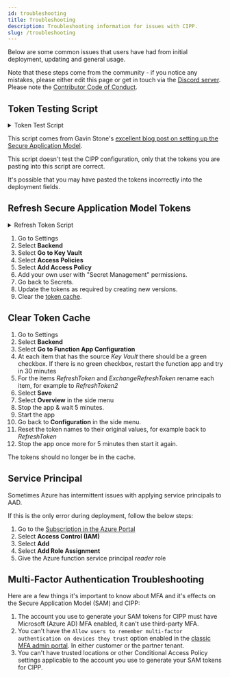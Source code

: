 ```yaml
---
id: troubleshooting
title: Troubleshooting
description: Troubleshooting information for issues with CIPP.
slug: /troubleshooting
---
```


Below are some common issues that users have had from initial deployment, updating and general usage.

Note that these steps come from the community - if you notice any mistakes, please either edit this page or get in touch via the [Discord server](https://discord.gg/Cyberdrain).  Please note the [Contributor Code of Conduct](/docs/dev/#contributor-code-of-conduct).

## Token Testing Script

<details><summary>Token Test Script</summary>

```powershell title="Test-SecureApplicationModelTokens.ps1"
### User Input Variables ###

### Enter the details of your Secure Access Model Application below ###
$ApplicationId = '<YOUR APPLICATION ID>'
$ApplicationSecret = '<YOUR APPLICATION SECRET>'
$RefreshToken = '<YOUR REFRESH TOKEN>'
$ExchangeRefreshToken = '<YOUR EXCHANGE REFRESH TOKEN>'
$MyTenant = '<YOUR TENANT ID>'
### STOP EDITING HERE ###

function Get-GraphToken($TenantId, $Scope, $AsApp, $AppId, $eRefreshToken, $ReturnRefresh) {
    if (!$scope) { $scope = 'https://graph.microsoft.com/.default' }
    $AuthBody = @{
        client_id     = $ApplicationId
        client_secret = $ApplicationSecret
        scope         = $Scope
        refresh_token = $eRefreshToken
        grant_type    = 'refresh_token'               
    }
    if ($null -ne $AppId -and $null -ne $eRefreshToken) {
        $AuthBody = @{
            client_id     = $AppId
            refresh_token = $eRefreshToken
            scope         = $Scope
            grant_type    = 'refresh_token'
        }
    }
    if (!$TenantId) { $TenantId = $ENV:TenantId }
    $AccessToken = (Invoke-RestMethod -Method post -Uri "https://login.microsoftonline.com/$($TenantId)/oauth2/v2.0/token" -Body $Authbody -ErrorAction Stop)
    if ($ReturnRefresh) { $Header = $AccessToken } else { $Header = @{ Authorization = "Bearer $($AccessToken.access_token)" } }

    return $header
}
function Connect-graphAPI {
    [CmdletBinding()]
    Param
    (
        [parameter(Position = 0, Mandatory = $false)]
        [ValidateNotNullOrEmpty()][String]$ApplicationId,
         
        [parameter(Position = 1, Mandatory = $false)]
        [ValidateNotNullOrEmpty()][String]$ApplicationSecret,
         
        [parameter(Position = 2, Mandatory = $true)]
        [ValidateNotNullOrEmpty()][String]$TenantId,
 
        [parameter(Position = 3, Mandatory = $false)]
        [ValidateNotNullOrEmpty()][String]$RefreshToken
 
    )
    Write-Verbose 'Removing old token if it exists'
    $Script:GraphHeader = $null
    Write-Verbose 'Logging into Graph API'
    try {
        if ($ApplicationId) {
            Write-Verbose '   using the entered credentials'
            $script:ApplicationId = $ApplicationId
            $script:ApplicationSecret = $ApplicationSecret
            $script:RefreshToken = $RefreshToken
            $AuthBody = @{
                client_id     = $ApplicationId
                client_secret = $ApplicationSecret
                scope         = 'https://graph.microsoft.com/.default'
                refresh_token = $RefreshToken
                grant_type    = 'refresh_token'  
            }   
        } else {
            Write-Verbose '   using the cached credentials'
            $AuthBody = @{
                client_id     = $script:ApplicationId
                client_secret = $Script:ApplicationSecret
                scope         = 'https://graph.microsoft.com/.default'
                refresh_token = $script:RefreshToken
                grant_type    = 'refresh_token' 
            }
        }
        $AccessToken = (Invoke-RestMethod -Method post -Uri "https://login.microsoftonline.com/$($TenantId)/oauth2/v2.0/token" -Body $Authbody -ErrorAction Stop).access_token
        $Script:GraphHeader = @{ Authorization = "Bearer $($AccessToken)" }
    } catch {
        Write-Host "Could not log into the Graph API for tenant $($TenantID): $($_.Exception.Message)" -ForegroundColor Red
    }
}
Write-Host 'Starting test of the standard Refresh Token' -ForegroundColor Green
try {
    Write-Host 'Attempting to retrieve an Access Token' -ForegroundColor Green
    Connect-graphAPI -ApplicationId $ApplicationId -ApplicationSecret $ApplicationSecret -RefreshToken $RefreshToken -TenantID $MyTenant
} catch {
    $ErrorDetails = if ($_.ErrorDetails.Message) {
        $ErrorParts = $_.ErrorDetails.Message | ConvertFrom-Json
        "[$($ErrorParts.error)] $($ErrorParts.error_description)"
    } else {
        $_.Exception.Message
    }
    Write-Host "Unable to generate access token. The detailed error information, if returned was: $($ErrorDetails)" -ForegroundColor Red
}
try {
    Write-Host 'Attempting to retrieve all tenants you have delegated permission to' -ForegroundColor Green
    $Tenants = (Invoke-RestMethod -Uri "https://graph.microsoft.com/v1.0/contracts?`$top=999" -Method GET -Headers $script:GraphHeader).value
} catch {
    $ErrorDetails = if ($_.ErrorDetails.Message) {
        $ErrorParts = $_.ErrorDetails.Message | ConvertFrom-Json
        "[$($ErrorParts.error)] $($ErrorParts.error_description)"
    } else {
        $_.Exception.Message
    }
    Write-Host "Unable to retrieve tenants. The detailed error information, if returned was: $($ErrorDetails)" -ForegroundColor Red
}
# Setup some variables for use in the foreach. Pay no attention to the man behind the curtain....
$TenantCount = $Tenants.Count
$IncrementAmount = 100 / $TenantCount
$i = 0
$ErrorCount = 0
Write-Host "$TenantCount tenants found, attempting to loop through each to test access to each individual tenant" -ForegroundColor Green
# Loop through every tenant we have, and attempt to interact with it with Graph
foreach ($Tenant in $Tenants) {
    Write-Progress -Activity 'Checking Tenant - Refresh Token' -Status "Progress -> Checking $($Tenant.defaultDomainName)" -PercentComplete $i -CurrentOperation TenantLoop
    If ($i -eq 0) { Write-Host 'Starting Refresh Token Loop Tests' }
    $i = $i + $IncrementAmount
    try {
        Connect-graphAPI -ApplicationId $ApplicationId -ApplicationSecret $ApplicationSecret -RefreshToken $RefreshToken -TenantID $Tenant.customerid
    } catch {
        $ErrorDetails = if ($_.ErrorDetails.Message) {
            $ErrorParts = $_.ErrorDetails.Message | ConvertFrom-Json
            "[$($ErrorParts.error)] $($ErrorParts.error_description)"
        } else {
            $_.Exception.Message
        }
        Write-Host "Unable to connect to graph API for $($Tenant.defaultDomainName). The detailed error information, if returned was: $($ErrorDetails)" -ForegroundColor Red
        $ErrorCount++
        continue
    }
    try {
        $Result = (Invoke-RestMethod -Uri 'https://graph.microsoft.com/v1.0/users' -Method GET -Headers $script:GraphHeader).value
    } catch {
        $ErrorDetails = if ($_.ErrorDetails.Message) {
            $ErrorParts = $_.ErrorDetails.Message | ConvertFrom-Json
            "[$($ErrorParts.error)] $($ErrorParts.error_description)"
        } else {
            $_.Exception.Message
        }
        Write-Host "Unable to get users from $($Tenant.defaultDomainName) in Refresh Token Test. The detailed error information, if returned was: $($ErrorDetails)" -ForegroundColor Red
        $ErrorCount++
    } 
}
Write-Host "Standard Graph Refresh Token Test: $TenantCount total tenants, with $ErrorCount failures"
Write-Host 'Now attempting to test the Exchange Refresh Token'
# Setup some variables for use in the foreach. Pay no attention to the man behind the curtain....
$j = 0
$ExcErrorCount = 0
foreach ($Tenant in $Tenants) {
    Write-Progress -Activity 'Checking Tenant - Exchange Refresh Token' -Status "Progress -> Checking $($Tenant.defaultDomainName)" -PercentComplete $j -CurrentOperation TenantLoop
    If ($j -eq 0) { Write-Host 'Starting Exchange Refresh Token Test' }
    $j = $j + $IncrementAmount

    try {
        $UPN = 'notRequired@required.com'
        $TokenValue = ConvertTo-SecureString (Get-GraphToken -AppID 'a0c73c16-a7e3-4564-9a95-2bdf47383716' -ERefreshToken $ExchangeRefreshToken -Scope 'https://outlook.office365.com/.default' -Tenantid $Tenant.defaultDomainName).Authorization -AsPlainText -Force
        $Credential = New-Object System.Management.Automation.PSCredential($UPN, $TokenValue)
        $Session = New-PSSession -ConfigurationName Microsoft.Exchange -ConnectionUri "https://ps.outlook.com/powershell-liveid?DelegatedOrg=$($Tenant.defaultDomainName)&BasicAuthToOAuthConversion=true" -Credential $credential -Authentication Basic -AllowRedirection -ErrorAction Continue
        $Session = Import-PSSession $Session -ea Silentlycontinue -AllowClobber -CommandName 'Get-OrganizationConfig'
        $Org = Get-OrganizationConfig
        $null = Get-PSSession | Remove-PSSession
    } catch {
        $ErrorDetails = if ($_.ErrorDetails.Message) {
            $ErrorParts = $_.ErrorDetails.Message | ConvertFrom-Json
            "[$($ErrorParts.error)] $($ErrorParts.error_description)"
        } else {
            $_.Exception.Message
        }
        Write-Host "Tenant: $($Tenant.defaultDomainName)-----------------------------------------------------------------------------------------------------------" -ForegroundColor Yellow
        Write-Host "Failed to Connect to Exchange for $($Tenant.defaultDomainName). The detailed error information, if returned was: $($ErrorDetails)" -ForegroundColor Red        
        $ExcErrorCount++
    }
}
Write-Host "Exchange Refresh Token Test: $TenantCount total tenants, with $ExcErrorCount failures"
Write-Host 'All Tests Finished'
```

</details>

This script comes from Gavin Stone's [excellent blog post on setting up the Secure Application Model](https://www.gavsto.com/secure-application-model-for-the-layman-and-step-by-step/).

This script doesn't test the CIPP configuration, only that the tokens you are pasting into this script are correct.  

It's possible that you may have pasted the tokens incorrectly into the deployment fields.

## Refresh Secure Application  Model Tokens

<details><summary>Refresh Token Script</summary>

:::caution PowerShell Version

This script requires the PartnerCenter module to generate the Secure Application Model tokens. At the moment it is only compatible with PowerShell 5.1.

:::

```powershell title="Update-SecureApplicationModelTokens.ps1"
### User Input Variables ###

### Enter the details of your Secure Access Model Application below ###

$ApplicationId           = '<YOUR APPLICATION ID>'
$ApplicationSecret       = '<YOUR APPLICATION SECRET>' | ConvertTo-SecureString -AsPlainText -Force
$TenantId                = '<YOUR TENANT ID>'

### STOP EDITING HERE ###

### Create credential object using UserEntered(ApplicationID) and UserEntered(ApplicationSecret) ###

$Credential = New-Object System.Management.Automation.PSCredential($ApplicationId, $ApplicationSecret)

### Splat Params required for Updating Refresh Token ###

$UpdateRefreshTokenParamaters = @{
    ApplicationID        = $ApplicationId
    Tenant               = $TenantId
    Scopes               = 'https://api.partnercenter.microsoft.com/user_impersonation'
    Credential           = $Credential
    UseAuthorizationCode = $true
    ServicePrincipal     = $true
}

### Splat Params required for Updating Exchange Refresh Token ###

$UpdateExchangeTokenParamaters = @{
    ApplicationID           = 'a0c73c16-a7e3-4564-9a95-2bdf47383716'
    Scopes                  = 'https://outlook.office365.com/.default'
    Tenant                  = $TenantId
    UseDeviceAuthentication = $true
}

### Create new Refresh Token using previously splatted paramaters ###

$Token = New-PartnerAccessToken @UpdateRefreshTokenParamaters

### Create new Exchange Refresh Token using previously splatted paramaters ###

$Exchangetoken = New-PartnerAccessToken @UpdateExchangeTokenParamaters 

### Output Refresh Tokens and Exchange Refresh Tokens ###

Write-Host "================ Secrets ================"
Write-Host "`$ApplicationId         = $($ApplicationId)"
Write-Host "`$ApplicationSecret     = $($ApplicationSecret | ConvertFrom-SecureString -AsPlainText -Force)"
Write-Host "`$TenantID              = $($TenantId)"
Write-Host "`$RefreshToken          = $($Token.refreshtoken)" -ForegroundColor Blue
Write-Host "`$ExchangeRefreshToken  = $($ExchangeToken.Refreshtoken)" -ForegroundColor Green
Write-Host "================ Secrets ================"
Write-Host "     SAVE THESE IN A SECURE LOCATION     "
```

</details>

1. Go to Settings
1. Select **Backend**
1. Select **Go to Key Vault**
1. Select **Access Policies**
1. Select **Add Access Policy**
1. Add your own user with "Secret Management" permissions.
1. Go back to Secrets.
1. Update the tokens as required by creating new versions.
1. Clear the [token cache](#clear-token-cache).

## Clear Token Cache

1. Go to Settings
1. Select **Backend**
1. Select **Go to Function App Configuration**
1. At each item that has the source *Key Vault* there should be a green checkbox. If there is no green checkbox, restart the function app and try in 30 minutes
1. For the items *RefreshToken* and *ExchangeRefreshToken* rename each item, for example to *RefreshToken2*
1. Select **Save**
1. Select **Overview** in the side menu
1. Stop the app & wait 5 minutes.
1. Start the app
1. Go back to **Configuration** in the side menu.
1. Reset the token names to their original values, for example back to *RefreshToken*
1. Stop the app once more for 5 minutes then start it again.

The tokens should no longer be in the cache.

## Service Principal

Sometimes Azure has intermittent issues with applying service principals to AAD.

If this is the only error during deployment, follow the below steps:

1. Go to the [Subscription in the Azure Portal](https://portal.azure.com/#blade/Microsoft_Azure_Billing/SubscriptionsBlade)
1. Select **Access Control (IAM)**
1. Select **Add**
1. Select **Add Role Assignment**
1. Give the Azure function service principal *reader* role

## Multi-Factor Authentication Troubleshooting

Here are a few things it's important to know about MFA and it's effects on the Secure Application Model (SAM) and CIPP:

1. The account you use to generate your SAM tokens for CIPP must have Microsoft (Azure AD) MFA enabled, it can't use third-party MFA.
1. You can't have the `Allow users to remember multi-factor authentication on devices they trust` option enabled in the [classic MFA admin portal](https://account.activedirectory.windowsazure.com/UserManagement/MfaSettings.aspx). In either customer or the partner tenant.
1. You can't have trusted locations or other Conditional Access Policy settings applicable to the account you use to generate your SAM tokens for CIPP.
